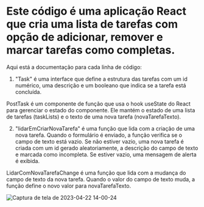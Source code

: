 # Este código é uma aplicação React que cria uma lista de tarefas com opção de adicionar, remover e marcar tarefas como completas.

Aqui está a documentação para cada linha de código:

1. "Task" é uma interface que define a estrutura das tarefas com um id numérico, uma descrição e um booleano que indica se a tarefa está concluída.

PostTask é um componente de função que usa o hook useState do React para gerenciar o estado do componente. Ele mantém o estado de uma lista de tarefas (taskLists) e o texto de uma nova tarefa (novaTarefaTexto).  

2. "lidarEmCriarNovaTarefa" é uma função que lida com a criação de uma nova tarefa. Quando o formulário é enviado, a função verifica se o campo de texto está vazio. Se não estiver vazio, uma nova tarefa é criada com um id gerado aleatoriamente, a descrição do campo de texto e marcada como incompleta. Se estiver vazio, uma mensagem de alerta é exibida.

LidarComNovaTarefaChange é uma função que lida com a mudança do campo de texto da nova tarefa. Quando o valor do campo de texto muda, a função define o novo valor para novaTarefaTexto.

![Captura de tela de 2023-04-22 14-00-24](https://user-images.githubusercontent.com/85002280/233797234-e0cab443-e650-4fc5-81c2-bde9fb4ce2ec.png)

